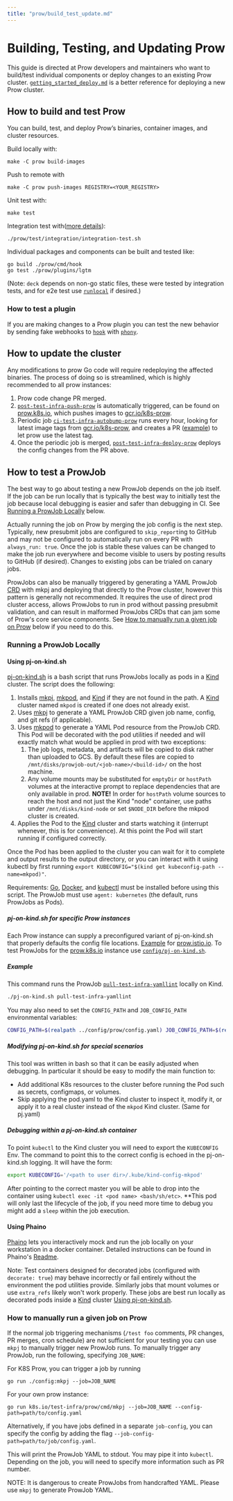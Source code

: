 ```yaml
---
title: "prow/build_test_update.md"
---
```


# Building, Testing, and Updating Prow

This guide is directed at Prow developers and maintainers who want to build/test individual components or deploy changes to an existing Prow cluster. [`getting_started_deploy.md`](https://github.com/kubernetes/test-infra/tree/master/prow/getting_started_deploy.md) is a better reference for deploying a new Prow cluster.

## How to build and test Prow

You can build, test, and deploy Prow’s binaries, container images, and cluster resources.

Build locally with:
```shell
make -C prow build-images
```
Push to remote with
```shell
make -C prow push-images REGISTRY=<YOUR_REGISTRY>
```
Unit test with:
```shell
make test
```
Integration test with([more details](https://github.com/kubernetes/test-infra/tree/master/prow/test/integration)):
```shell
./prow/test/integration/integration-test.sh
```
Individual packages and components can be built and tested like:
```shell
go build ./prow/cmd/hook
go test ./prow/plugins/lgtm
```
(Note: `deck` depends on non-go static files, these were tested by integration
tests, and for e2e test use [`runlocal`](https://github.com/kubernetes/test-infra/tree/master/prow/cmd/deck/runlocal) if desired.)

### How to test a plugin

If you are making changes to a Prow plugin you can test the new behavior by sending fake webhooks to [`hook`](https://github.com/kubernetes/test-infra/tree/master/prow/cmd/hook) with [`phony`](https://github.com/kubernetes/test-infra/tree/master/prow/cmd/phony#phony).

## How to update the cluster

Any modifications to prow Go code will require redeploying the affected
binaries. The process of doing so is streamlined, which is highly recommended to
all prow instances:

1. Prow code change PR merged.
1. [`post-test-infra-push-prow`](https://github.com/kubernetes/test-infra/blob/e7ff9e7ad8a395bc246c4bc38610d4d57d3b011c/config/jobs/kubernetes/test-infra/test-infra-trusted.yaml#L191)
   is automatically triggered, can be found on
   [prow.k8s.io](https://prow.k8s.io?job=post-test-infra-push-prow), which
   pushes images to [gcr.io/k8s-prow](https://gcr.io/k8s-prow).
1. Periodic job
   [`ci-test-infra-autobump-prow`](https://github.com/kubernetes/test-infra/blob/e7ff9e7ad8a395bc246c4bc38610d4d57d3b011c/config/jobs/kubernetes/test-infra/test-infra-trusted.yaml#L588)
   runs every hour, looking for latest image tags from
   [gcr.io/k8s-prow](https://gcr.io/k8s-prow), and creates a PR
   ([example](https://github.com/kubernetes/test-infra/pull/25571)) to let prow
   use the latest tag.
1. Once the periodic job is merged,
   [`post-test-infra-deploy-prow`](https://github.com/kubernetes/test-infra/blob/e7ff9e7ad8a395bc246c4bc38610d4d57d3b011c/config/jobs/kubernetes/test-infra/test-infra-trusted.yaml#L114)
   deploys the config changes from the PR above.

## How to test a ProwJob

The best way to go about testing a new ProwJob depends on the job itself. If the
job can be run locally that is typically the best way to initially test the job
because local debugging is easier and safer than debugging in CI. See
[Running a ProwJob Locally](#running-a-prowjob-locally) below.

Actually running the job on Prow by merging the job config is the next step.
Typically, new presubmit jobs are configured to `skip_report`ing to GitHub and
may not be configured to automatically run on every PR with `always_run: true`.
Once the job is stable these values can be changed to make the job run everywhere
and become visible to users by posting results to GitHub (if desired). Changes
to existing jobs can be trialed on canary jobs.

ProwJobs can also be manually triggered by generating a YAML ProwJob [CRD](https://kubernetes.io/docs/concepts/extend-kubernetes/api-extension/custom-resources/)
with mkpj and deploying that directly to the Prow cluster, however this pattern
is generally not recommended. It requires the use of direct prod cluster access,
allows ProwJobs to run in prod without passing presubmit validation, and can result
in malformed ProwJobs CRDs that can jam some of Prow's core service components.
See [How to manually run a given job on Prow](#how-to-manually-run-a-given-job-on-prow)
below if you need to do this.

### Running a ProwJob Locally

#### Using pj-on-kind.sh
[pj-on-kind.sh] is a bash script that runs ProwJobs locally as pods in a [Kind] cluster.
The script does the following:
1. Installs [mkpj], [mkpod], and [Kind] if they are not found in the path. A [Kind]
cluster named `mkpod` is created if one does not already exist.
1. Uses [mkpj] to generate a YAML ProwJob CRD given job name, config, and git refs (if applicable).
1. Uses [mkpod] to generate a YAML Pod resource from the ProwJob CRD. This Pod will
be decorated with the pod utilities if needed and will exactly match what would be
applied in prod with two exceptions:
	1. The job logs, metadata, and artifacts will be copied to disk rather than
	uploaded to GCS. By default these files are copied to `/mnt/disks/prowjob-out/<job-name>/<build-id>/`
	on the host machine.
	1. Any volume mounts may be substituted for `emptyDir` or `hostPath` volumes at the
	interactive prompt to replace dependencies that are only available in prod.
	__NOTE!__ In order for `hostPath` volume sources to reach the host and not just the Kind "node" container,
	use paths under `/mnt/disks/kind-node` or set `$NODE_DIR` before the mkpod cluster is created.
1. Applies the Pod to the [Kind] cluster and starts watching it (interrupt whenever,
this is for convenience). At this point the Pod will start running if configured
correctly.

Once the Pod has been applied to the cluster you can wait for it to complete and output
results to the output directory, or you can interact with it using kubectl by first
running `export KUBECONFIG="$(kind get kubeconfig-path --name=mkpod)"`.

Requirements: [Go], [Docker], and [kubectl] must be installed before using this script.
The ProwJob must use `agent: kubernetes` (the default, runs ProwJobs as Pods).

##### pj-on-kind.sh for specific Prow instances
Each Prow instance can supply a preconfigured variant of pj-on-kind.sh that properly
defaults the config file locations. [Example](https://github.com/istio/test-infra/blob/01167b0dc9cb19bee40aa8dff958f526cfeeb570/prow/pj-on-kind.sh)
for [prow.istio.io](https://prow.istio.io).
To test ProwJobs for the [prow.k8s.io] instance use [`config/pj-on-kind.sh`](https://github.com/kubernetes/test-infra/tree/master/config/pj-on-kind.sh).

##### Example
This command runs the ProwJob [`pull-test-infra-yamllint`](https://github.com/kubernetes/test-infra/blob/170921984a34ca40f2763f9e71d6ce6e033dec03/config/jobs/kubernetes/test-infra/test-infra-presubmits.yaml#L94-L107) locally on Kind.
```sh
./pj-on-kind.sh pull-test-infra-yamllint
```
You may also need to set the `CONFIG_PATH` and `JOB_CONFIG_PATH` environmental variables:
```sh
CONFIG_PATH=$(realpath ../config/prow/config.yaml) JOB_CONFIG_PATH=$(realpath ../config/jobs/kubernetes/test-infra/test-infra-presubmits.yaml) ...
```

##### Modifying pj-on-kind.sh for special scenarios
This tool was written in bash so that it can be easily adjusted when debugging.
In particular it should be easy to modify the main function to:
* Add additional K8s resources to the cluster before running the Pod such as
secrets, configmaps, or volumes.
* Skip applying the pod.yaml to the Kind cluster to inspect it, modify it, or apply it to
a real cluster instead of the `mkpod` Kind cluster. (Same for pj.yaml)

##### Debugging within a pj-on-kind.sh container
To point `kubectl` to the Kind cluster you will need to export the `KUBECONFIG` Env. The command to point this to the correct config is echoed in the pj-on-kind.sh logging. It will have the form:
```sh
export KUBECONFIG='/<path to user dir>/.kube/kind-config-mkpod'
```
After pointing to the correct master you will be able to drop into the container using `kubectl exec -it <pod name> <bash/sh/etc>`. **This pod will only last the lifecycle of the job, if you need more time to debug you might add a `sleep` within the job execution.

#### Using Phaino
[Phaino](https://github.com/kubernetes/test-infra/tree/master/prow/cmd/phaino) lets you interactively mock and run the job locally on
your workstation in a docker container. Detailed instructions can be found in
Phaino's [Readme](https://github.com/kubernetes/test-infra/tree/master/prow/cmd/phaino/README.md).

Note: Test containers designed for decorated jobs (configured with `decorate: true`)
may behave incorrectly or fail entirely without the environment the pod utilities
provide. Similarly jobs that mount volumes or use `extra_refs` likely won't work
properly.
These jobs are best run locally as decorated pods inside a [Kind] cluster [Using pj-on-kind.sh](#using-pj-on-kindsh).

### How to manually run a given job on Prow

If the normal job triggering mechanisms (`/test foo` comments, PR changes, PR
merges, cron schedule) are not sufficient for your testing you can use `mkpj` to
manually trigger new ProwJob runs.
To manually trigger any ProwJob, run the following, specifying `JOB_NAME`:

For K8S Prow, you can trigger a job by running
```shell
go run ./config:mkpj --job=JOB_NAME
```

For your own prow instance:
```shell
go run k8s.io/test-infra/prow/cmd/mkpj --job=JOB_NAME --config-path=path/to/config.yaml
```

Alternatively, if you have jobs defined in a separate `job-config`, you can
specify the config by adding the flag `--job-config-path=path/to/job/config.yaml`.

This will print the ProwJob YAML to stdout. You may pipe it into `kubectl`.
Depending on the job, you will need to specify more information such as PR
number.

NOTE: It is dangerous to create ProwJobs from handcrafted YAML. Please use `mkpj`
to generate ProwJob YAML.

[prow.k8s.io]: https://prow.k8s.io
[Go]: https://golang.org/doc/install
[Docker]: https://docs.docker.com/install/
[kubectl]: https://kubernetes.io/docs/tasks/tools/install-kubectl/
[Kind]: https://sigs.k8s.io/kind
[mkpj]: https://github.com/kubernetes/test-infra/tree/master/prow/cmd/mkpj
[mkpod]: https://github.com/kubernetes/test-infra/tree/master/prow/cmd/mkpod
[pj-on-kind.sh]: https://github.com/kubernetes/test-infra/tree/master/prow/pj-on-kind.sh
